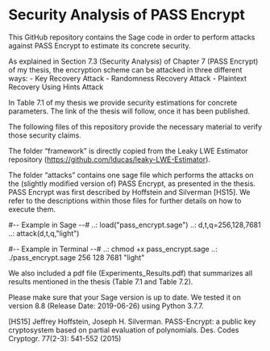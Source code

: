 # Security Analysis of PASS Encrypt

This GitHub repository contains the Sage code in order to perform attacks against PASS Encrypt to estimate its concrete security. 

As explained in Section 7.3 (Security Analysis) of Chapter 7 (PASS Encrypt) of my thesis, the encryption scheme can be attacked in three different ways:
	- Key Recovery Attack
	- Randomness Recovery Attack
	- Plaintext Recovery Using Hints Attack

In Table 7.1 of my thesis we provide security estimations for concrete parameters.
The link of the thesis will follow, once it has been published.

The following files of this repository provide the necessary material to verify those security claims.

The folder “framework” is directly copied from the Leaky LWE Estimator repository (https://github.com/lducas/leaky-LWE-Estimator).

The folder “attacks” contains one sage file which performs the attacks on the (slightly modified version of) PASS Encrypt, as presented in the thesis. PASS Encrypt was first described by Hoffstein and Silverman [HS15].
We refer to the descriptions within those files for further details on how to execute them.

#-- Example in Sage --#
 ..: load("pass_encrypt.sage")
 ..: d,t,q=256,128,7681
 ..: attack(d,t,q,"light")

#-- Example in Terminal --#
 ..: chmod +x pass_encrypt.sage
 ..: ./pass_encrypt.sage 256 128 7681 "light"

We also included a pdf file (Experiments_Results.pdf) that summarizes all results mentioned in the thesis (Table 7.1 and Table 7.2).

Please make sure that your Sage version is up to date.
We tested it on version 8.8 (Release Date: 2019-06-26) using Python 3.7.7.

[HS15] Jeffrey Hoffstein, Joseph H. Silverman. PASS-Encrypt: a public key cryptosystem based on partial evaluation of polynomials. Des. Codes Cryptogr. 77(2-3): 541-552 (2015)
